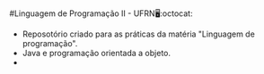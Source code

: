 #Linguagem de Programação II - UFRN:desktop_computer::octocat:

- Reposotório criado para as práticas da matéria "Linguagem de programação".
- Java e programação orientada a objeto.
- 
